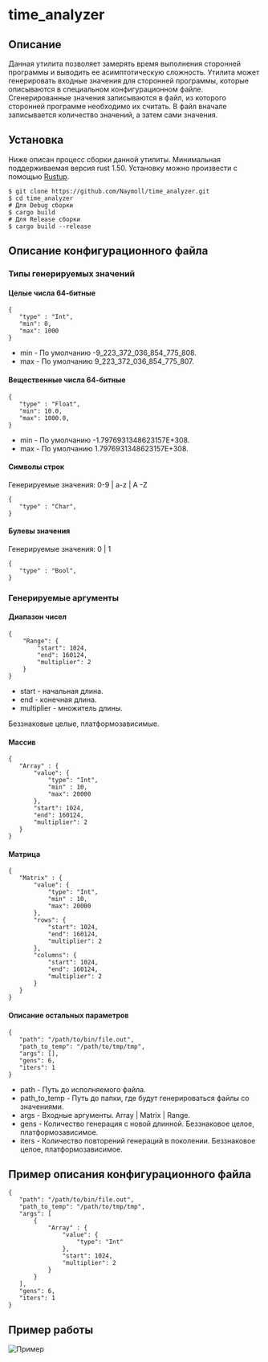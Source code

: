 # time_analyzer

## Описание
Данная утилита позволяет замерять время выполнения сторонней программы и выводить ее асимптотическую сложность.
Утилита может генерировать входные значения для сторонней программы, которые описываются в специальном конфигурационном файле.
Сгенерированные значения записываются в файл, из которого сторонней программе необходимо их считать. В файл вначале записывается количество значений, а затем сами значения.

## Установка
Ниже описан процесс сборки данной утилиты. Минимальная поддерживаемая версия rust 1.50. Установку можно произвести с помощью [Rustup](https://rustup.rs/).

````
$ git clone https://github.com/Naymoll/time_analyzer.git
$ cd time_analyzer
# Для Debug сборки
$ cargo build
# Для Release сборки
$ cargo build --release
````

## Описание конфигурационного файла

### Типы генерируемых значений
#### Целые числа 64-битные
````
{
   "type" : "Int",
   "min": 0,
   "max": 1000
}
````
* min - По умолчанию -9_223_372_036_854_775_808.
* max - По умолчанию 9_223_372_036_854_775_807.

#### Вещественные числа 64-битные
````
{
   "type" : "Float",
   "min": 10.0,
   "max": 1000.0,
}
````
* min - По умолчанию -1.7976931348623157E+308.
* max - По умолчанию 1.7976931348623157E+308.

#### Символы строк
Генерируемые значения: 0-9 | a-z | A -Z
````
{
   "type" : "Char",
}
````
#### Булевы значения
Генерируемые значения: 0 | 1
````
{
   "type" : "Bool",
}
````

### Генерируемые аргументы
#### Диапазон чисел
````
{
    "Range": { 
        "start": 1024,
        "end": 160124,
        "multiplier": 2
    }
}
````
* start - начальная длина.
* end - конечная длина.
* multiplier - множитель длины.

Беззнаковые целые, платформозависимые.
#### Массив
````
{
   "Array" : {
       "value": {
           "type": "Int",
           "min" : 10,
           "max": 20000
       },
       "start": 1024,
       "end": 160124,
       "multiplier": 2
   }
}
````
#### Матрица
````
{
   "Matrix" : {
       "value": {
           "type": "Int",
           "min" : 10,
           "max": 20000
       },
       "rows": {
           "start": 1024,
           "end": 160124,
           "multiplier": 2
       },
       "columns": {
           "start": 1024,
           "end": 160124,
           "multiplier": 2
       }
   }
}
````
#### Описание остальных параметров
````
{
   "path": "/path/to/bin/file.out",
   "path_to_temp": "/path/to/tmp/tmp",
   "args": [],
   "gens": 6,
   "iters": 1
}
````
* path - Путь до исполняемого файла.
* path_to_temp - Путь до папки, где будут генерироваться файлы со значениями.
* args - Входные аргументы. Array | Matrix | Range.
* gens - Количество генерация с новой длинной. Беззнаковое целое, платформозависимое.
* iters - Количество повторений генераций в поколении. Беззнаковое целое, платформозависимое.

## Пример описания конфигурационного файла
````
{
   "path": "/path/to/bin/file.out",
   "path_to_temp": "/path/to/tmp/tmp",
   "args": [
       {
           "Array" : {
               "value": {
                   "type": "Int"
               },
               "start": 1024,
               "multiplier": 2
           }
       }
   ],
   "gens": 6,
   "iters": 1
}
````

## Пример работы
![Пример](https://drive.google.com/uc?export=download&id=1waJnhjvjaTWkOnKxGFsKy5Fjt-QeCX4T)
